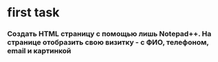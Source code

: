# first task

### Создать HTML страницу с помощью лишь Notepad++. На странице отобразить свою визитку - с ФИО, телефоном, email и картинкой